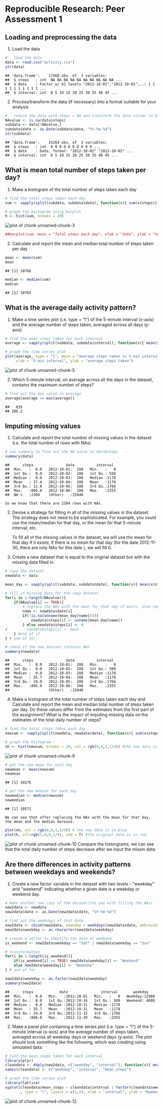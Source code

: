 # Reproducible Research: Peer Assessment 1


## Loading and preprocessing the data

1. Load the data

```r
#   load the data
data <- read.csv("activity.csv")
str(data)
```

```
## 'data.frame':	17568 obs. of  3 variables:
##  $ steps   : int  NA NA NA NA NA NA NA NA NA NA ...
##  $ date    : Factor w/ 61 levels "2012-10-01","2012-10-02",..: 1 1 1 1 1 1 1 1 1 1 ...
##  $ interval: int  0 5 10 15 20 25 30 35 40 45 ...
```
2. Process/transform the data (if necessary) into a format suitable for your analysis


```r
#   reduce the data with steps = NA and transform the date column to Date class
NAvalue <- is.na(data$steps)
subdata <- data[!NAvalue,]
subdata$date <- as.Date(subdata$date, "%Y-%m-%d")
str(subdata)
```

```
## 'data.frame':	15264 obs. of  3 variables:
##  $ steps   : int  0 0 0 0 0 0 0 0 0 0 ...
##  $ date    : Date, format: "2012-10-02" "2012-10-02" ...
##  $ interval: int  0 5 10 15 20 25 30 35 40 45 ...
```


## What is mean total number of steps taken per day?
1. Make a histogram of the total number of steps taken each day

```r
# find the total steps taken each day
sum <- sapply(split(subdata, subdata$date), function(x){ sum(x$steps)})

# graph the histogram using barplot
h <- hist(sum, breaks = 20)
```

![plot of chunk unnamed-chunk-3](./PA1_template_files/figure-html/unnamed-chunk-3.png) 

```r
##barplot(sum, main = "Total steps each day", xlab = "date", ylab = "total steps")
```

2. Calculate and report the mean and median total number of steps taken per day

```r
mean <- mean(sum)
mean
```

```
## [1] 10766
```

```r
median <- median(sum)
median
```

```
## [1] 10765
```
## What is the average daily activity pattern?
1. Make a time series plot (i.e. type = "l") of the 5-minute interval (x-axis) and the average number of steps taken, averaged across all days (y-axis)


```r
# find the mean steps taken for each interval
average <- sapply(split(subdata, subdata$interval), function(x){ mean(x$steps)})

# graph the time series plot
plot(average, type = "l", main = "average steps taken vs 5-min interval", 
     xlab = "5-min interval", ylab = "average steps taken")
```

![plot of chunk unnamed-chunk-5](./PA1_template_files/figure-html/unnamed-chunk-5.png) 


2. Which 5-minute interval, on average across all the days in the dataset, contains the maximum number of steps?

```r
# find out the max value in average
average[average == max(average)]
```

```
##   835 
## 206.2
```



## Imputing missing values

1. Calculate and report the total number of missing values in the dataset (i.e. the total number of rows with NAs)


```r
# use summary to find out the NA value in data$steps
summary(data)
```

```
##      steps               date          interval   
##  Min.   :  0.0   2012-10-01:  288   Min.   :   0  
##  1st Qu.:  0.0   2012-10-02:  288   1st Qu.: 589  
##  Median :  0.0   2012-10-03:  288   Median :1178  
##  Mean   : 37.4   2012-10-04:  288   Mean   :1178  
##  3rd Qu.: 12.0   2012-10-05:  288   3rd Qu.:1766  
##  Max.   :806.0   2012-10-06:  288   Max.   :2355  
##  NA's   :2304    (Other)   :15840
```
    So we know that there are 2304 rows with NAs.

2. Devise a strategy for filling in all of the missing values in the dataset. The strategy does not need to be sophisticated. For example, you could use the mean/median for that day, or the mean for that 5-minute interval, etc.
    
    To fill all of the missing values in the dataset, we will use the mean for that day if it exists, if there is no mean for that day (for the date 2012-11-30, there are only NAs for this date ), we will fill 0.
    
3. Create a new dataset that is equal to the original dataset but with the missing data filled in.


```r
# copy the dataset
newdata <- data

mean_day <- sapply(split(subdata, subdata$date), function(x){ mean(x$steps)})

# fill in missing data for the copy dataset
for(i in 1:length(NAvalue)){
    if(NAvalue[i] == TRUE){
        # replace the NAs with the mean for that day if exits, else replace with 0 
        name <- newdata$date[i]
        if(!is.na(unname(mean_day[name]))){
            newdata$steps[i] <- unname(mean_day[name])
        } else newdata$steps[i] <- 0 
#         newdata$steps[i] <- mean
    } #end of if     
} # end of for

# check if the new dataset contains NAs
summary(newdata)
```

```
##      steps               date          interval   
##  Min.   :  0.0   2012-10-01:  288   Min.   :   0  
##  1st Qu.:  0.0   2012-10-02:  288   1st Qu.: 589  
##  Median :  0.0   2012-10-03:  288   Median :1178  
##  Mean   : 35.7   2012-10-04:  288   Mean   :1178  
##  3rd Qu.: 24.0   2012-10-05:  288   3rd Qu.:1766  
##  Max.   :806.0   2012-10-06:  288   Max.   :2355  
##                  (Other)   :15840
```


4. Make a histogram of the total number of steps taken each day and Calculate and report the mean and median total number of steps taken per day. Do these values differ from the estimates from the first part of the assignment? What is the impact of imputing missing data on the estimates of the total daily number of steps?


```r
# find the total steps taken each day
newsum <- sapply(split(newdata, newdata$date), function(x){ sum(x$steps)})

# graph the histogram
nh <- hist(newsum, breaks = 20, col = rgb(0,0,1,1/4)) #the new data is in blue
```

![plot of chunk unnamed-chunk-9](./PA1_template_files/figure-html/unnamed-chunk-9.png) 

```r
# get the new mean for each day
newmean <- mean(newsum)
newmean
```

```
## [1] 10276
```

```r
# get the new median for each day
newmedian <- median(newsum)
newmedian
```

```
## [1] 10571
```
    We can see that after replacing the NAs with the mean for that day, the mean and the median derease.
    
    

```r
plot(nh, col = rgb(0,0,1,1/4)) # the new data is in blue
plot(h, col=rgb(1,0,0,1/4), add = T) #the original data is in red
```

![plot of chunk unnamed-chunk-10](./PA1_template_files/figure-html/unnamed-chunk-10.png) 
Compare the historgrams, we can see that the total daily number of steps decrease after we input the missin data. 


## Are there differences in activity patterns between weekdays and weekends?
1. Create a new factor variable in the dataset with two levels - "weekday" and "weekend" indicating whether a given date is a weekday or weekend day.


```r
# make another new copy of the dataset(the one with filling the NAs)
new2data <- newdata
new2data$date <- as.Date(new2data$date, "%Y-%m-%d")

# find out the weekdays of that date
new2data <- cbind(new2data, weekday = weekdays(new2data$date, abbreviate = TRUE))
new2data$weekday <- as.character(new2data$weekday)

# create a vector to identify the date of weekend
is_weekend <- new2data$weekday == "Sat" | new2data$weekday == "Sun"

# transformation
for(i in 1:length(is_weekend)){
    if(is_weekend[i] == TRUE) new2data$weekday[i] <- "Weekend"
    else new2data$weekday[i] <- "Weekday"
} # end of for

new2data$weekday <- as.factor(new2data$weekday)
summary(new2data)
```

```
##      steps            date               interval       weekday     
##  Min.   :  0.0   Min.   :2012-10-01   Min.   :   0   Weekday:12960  
##  1st Qu.:  0.0   1st Qu.:2012-10-16   1st Qu.: 589   Weekend: 4608  
##  Median :  0.0   Median :2012-10-31   Median :1178                  
##  Mean   : 35.7   Mean   :2012-10-31   Mean   :1178                  
##  3rd Qu.: 24.0   3rd Qu.:2012-11-15   3rd Qu.:1766                  
##  Max.   :806.0   Max.   :2012-11-30   Max.   :2355
```


2. Make a panel plot containing a time series plot (i.e. type = "l") of the 5-minute interval (x-axis) and the average number of steps taken, averaged across all weekday days or weekend days (y-axis). The plot should look something like the following, which was creating using simulated data:

```r
# find the mean steps taken for each interval
library(plyr)
cleandata <- ddply(new2data, c("weekday", "interval"), function(x){ mean(x$steps)})
names(cleandata) <- c("weekday", "interval", "mean_steps")

# graph the time series plot
library(lattice)
xyplot(cleandata$mean_steps ~ cleandata$interval | factor(cleandata$weekday)
       , type = "l", layout = c(1,2), xlab = "interval", ylab = "Number of steps")
```

![plot of chunk unnamed-chunk-12](./PA1_template_files/figure-html/unnamed-chunk-12.png) 
